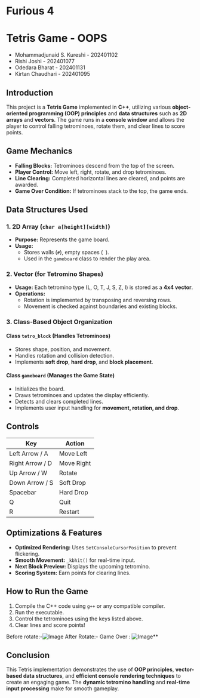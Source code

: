 # Furious 4

# Tetris Game - OOPS
- Mohammadjunaid S. Kureshi - 202401102
- Rishi Joshi - 202401077
- Odedara Bharat - 202401131
- Kirtan Chaudhari - 202401095
## Introduction
This project is a **Tetris Game** implemented in **C++**, utilizing various **object-oriented programming (OOP) principles** and **data structures** such as **2D arrays** and **vectors**. The game runs in a **console window** and allows the player to control falling tetrominoes, rotate them, and clear lines to score points.

## **Game Mechanics**
- **Falling Blocks:** Tetrominoes descend from the top of the screen.
- **Player Control:** Move left, right, rotate, and drop tetrominoes.
- **Line Clearing:** Completed horizontal lines are cleared, and points are awarded.
- **Game Over Condition:** If tetrominoes stack to the top, the game ends.

## **Data Structures Used**
### **1. 2D Array (`char a[height][width]`)**
- **Purpose:** Represents the game board.
- **Usage:**
  - Stores walls (`#`), empty spaces (` `).
  - Used in the `gameboard` class to render the play area.

### **2. Vector (for Tetromino Shapes)**
- **Usage:** Each tetromino type (L, O, T, J, S, Z, I) is stored as a **4x4 vector**.
- **Operations:**
  - Rotation is implemented by transposing and reversing rows.
  - Movement is checked against boundaries and existing blocks.

### **3. Class-Based Object Organization**
#### **Class `tetro_block` (Handles Tetrominoes)**
- Stores shape, position, and movement.
- Handles rotation and collision detection.
- Implements **soft drop**, **hard drop**, and **block placement**.

#### **Class `gameboard` (Manages the Game State)**
- Initializes the board.
- Draws tetrominoes and updates the display efficiently.
- Detects and clears completed lines.
- Implements user input handling for **movement, rotation, and drop**.

## **Controls**
| Key | Action |
|-----|--------|
| Left Arrow / A | Move Left |
| Right Arrow / D | Move Right |
| Up Arrow / W | Rotate |
| Down Arrow / S | Soft Drop |
| Spacebar | Hard Drop |
| Q | Quit |
| R | Restart |

## **Optimizations & Features**
- **Optimized Rendering:** Uses `SetConsoleCursorPosition` to prevent flickering.
- **Smooth Movement:** `_kbhit()` for real-time input.
- **Next Block Preview:** Displays the upcoming tetromino.
- **Scoring System:** Earn points for clearing lines.

## **How to Run the Game**
1. Compile the C++ code using `g++` or any compatible compiler.
2. Run the executable.
3. Control the tetrominoes using the keys listed above.
4. Clear lines and score points!

Before rotate:-![Image](https://github.com/user-attachments/assets/08a82e0f-4ade-433e-a46a-d912d0aa0b9f)
After Rotate:-
 Game Over : ![Image](https://github.com/user-attachments/assets/e69e00e7-3928-4eaf-9356-922ccdf7cea1)**

## **Conclusion**
This Tetris implementation demonstrates the use of **OOP principles**, **vector-based data structures**, and **efficient console rendering techniques** to create an engaging game. The **dynamic tetromino handling** and **real-time input processing** make for smooth gameplay.

